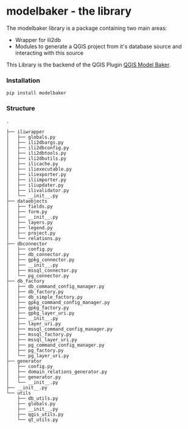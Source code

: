 # modelbaker - the library

The modelbaker library is a package containing two main areas:
- Wrapper for ili2db 
- Modules to generate a QGIS project from it's database source and interacting with this source

This Library is the backend of the QGIS Plugin [QGIS Model Baker](https://github.com/opengisch/QgisModelBaker).
### Installation

```
pip install modelbaker
```
### Structure

```
.

├── iliwrapper
│   ├── globals.py
│   ├── ili2dbargs.py
│   ├── ili2dbconfig.py
│   ├── ili2dbtools.py
│   ├── ili2dbutils.py
│   ├── ilicache.py
│   ├── iliexecutable.py
│   ├── iliexporter.py
│   ├── iliimporter.py
│   ├── iliupdater.py
│   ├── ilivalidator.py
│   └── __init__.py
├── dataobjects
│   ├── fields.py
│   ├── form.py
│   ├── __init__.py
│   ├── layers.py
│   ├── legend.py
│   ├── project.py
│   └── relations.py
├── dbconnector
│   ├── config.py
│   ├── db_connector.py
│   ├── gpkg_connector.py
│   ├── __init__.py
│   ├── mssql_connector.py
│   └── pg_connector.py
├── db_factory
│   ├── db_command_config_manager.py
│   ├── db_factory.py
│   ├── db_simple_factory.py
│   ├── gpkg_command_config_manager.py
│   ├── gpkg_factory.py
│   ├── gpkg_layer_uri.py
│   ├── __init__.py
│   ├── layer_uri.py
│   ├── mssql_command_config_manager.py
│   ├── mssql_factory.py
│   ├── mssql_layer_uri.py
│   ├── pg_command_config_manager.py
│   ├── pg_factory.py
│   └── pg_layer_uri.py
├── generator
│   ├── config.py
│   ├── domain_relations_generator.py
│   ├── generator.py
│   └── __init__.py
├── __init__.py
└── utils
    ├── db_utils.py
    ├── globals.py
    ├── __init__.py
    ├── qgis_utils.py
    └── qt_utils.py
```